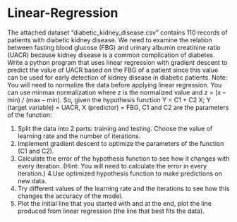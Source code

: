 # Linear-Regression
The attached dataset “diabetic_kidney_disease.csv” contains 110 records of patients with 
diabetic kidney disease. We need to examine the relation between fasting blood glucose (FBG) 
and urinary albumin creatinine ratio (UACR) because kidney disease is a common complication 
of diabetes.
Write a python program that uses linear regression with gradient descent to predict the value 
of UACR based on the FBG of a patient since this value can be used for early detection of kidney 
disease in diabetic patients.
Note: You will need to normalize the data before applying linear regression. You can use minmax 
normalization where z is the normalized value and z = (x – min) / (max – min).
So, given the hypothesis function Y = C1 + C2 X;
Y (target variable) = UACR, X (predictor) = FBG, C1 and C2 are the parameters of the function:
1. Split the data into 2 parts: training and testing. Choose the value of learning rate and the 
number of iterations.
2. Implement gradient descent to optimize the parameters of the function (C1 and C2).
3. Calculate the error of the hypothesis function to see how it changes with every iteration. 
(Hint: You will need to calculate the error in every iteration.)
4.Use optimized hypothesis function to make predictions on new data.
5. Try different values of the learning rate and the iterations to see how this changes the 
accuracy of the model. 
6. Plot the initial line that you started with and at the end, plot the line produced from linear 
regression (the line that best fits the data).
